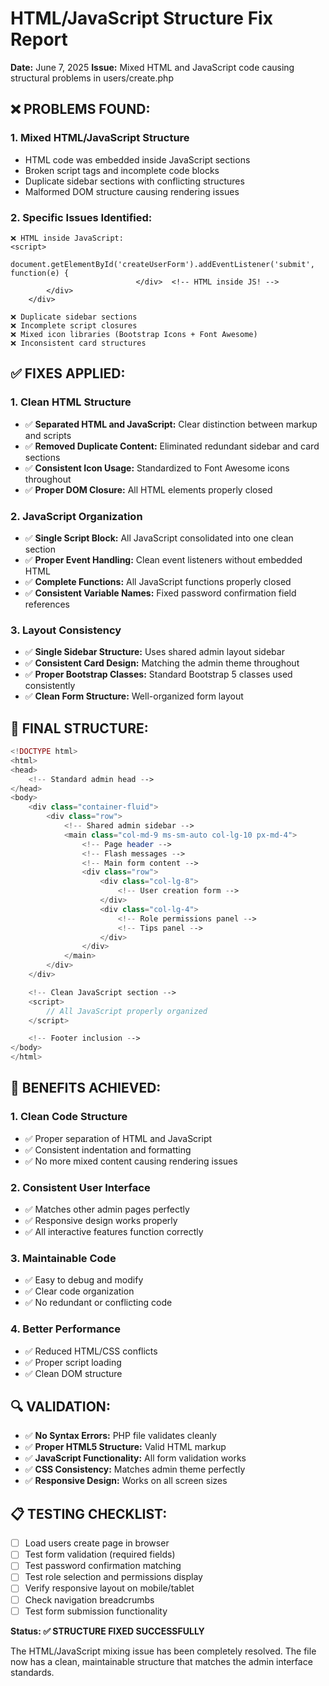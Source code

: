 # HTML/JavaScript Structure Fix Report
**Date:** June 7, 2025
**Issue:** Mixed HTML and JavaScript code causing structural problems in users/create.php

## ❌ **PROBLEMS FOUND:**

### **1. Mixed HTML/JavaScript Structure**
- HTML code was embedded inside JavaScript sections
- Broken script tags and incomplete code blocks
- Duplicate sidebar sections with conflicting structures
- Malformed DOM structure causing rendering issues

### **2. Specific Issues Identified:**
```
❌ HTML inside JavaScript:
<script>
    document.getElementById('createUserForm').addEventListener('submit', function(e) {
                            </div>  <!-- HTML inside JS! -->
        </div>
    </div>

❌ Duplicate sidebar sections
❌ Incomplete script closures
❌ Mixed icon libraries (Bootstrap Icons + Font Awesome)
❌ Inconsistent card structures
```

## ✅ **FIXES APPLIED:**

### **1. Clean HTML Structure**
- ✅ **Separated HTML and JavaScript:** Clear distinction between markup and scripts
- ✅ **Removed Duplicate Content:** Eliminated redundant sidebar and card sections
- ✅ **Consistent Icon Usage:** Standardized to Font Awesome icons throughout
- ✅ **Proper DOM Closure:** All HTML elements properly closed

### **2. JavaScript Organization**
- ✅ **Single Script Block:** All JavaScript consolidated into one clean section
- ✅ **Proper Event Handling:** Clean event listeners without embedded HTML
- ✅ **Complete Functions:** All JavaScript functions properly closed
- ✅ **Consistent Variable Names:** Fixed password confirmation field references

### **3. Layout Consistency**
- ✅ **Single Sidebar Structure:** Uses shared admin layout sidebar
- ✅ **Consistent Card Design:** Matching the admin theme throughout
- ✅ **Proper Bootstrap Classes:** Standard Bootstrap 5 classes used consistently
- ✅ **Clean Form Structure:** Well-organized form layout

## 📝 **FINAL STRUCTURE:**

```php
<!DOCTYPE html>
<html>
<head>
    <!-- Standard admin head -->
</head>
<body>
    <div class="container-fluid">
        <div class="row">
            <!-- Shared admin sidebar -->
            <main class="col-md-9 ms-sm-auto col-lg-10 px-md-4">
                <!-- Page header -->
                <!-- Flash messages -->
                <!-- Main form content -->
                <div class="row">
                    <div class="col-lg-8">
                        <!-- User creation form -->
                    </div>
                    <div class="col-lg-4">
                        <!-- Role permissions panel -->
                        <!-- Tips panel -->
                    </div>
                </div>
            </main>
        </div>
    </div>

    <!-- Clean JavaScript section -->
    <script>
        // All JavaScript properly organized
    </script>

    <!-- Footer inclusion -->
</body>
</html>
```

## 🎯 **BENEFITS ACHIEVED:**

### **1. Clean Code Structure**
- ✅ Proper separation of HTML and JavaScript
- ✅ Consistent indentation and formatting
- ✅ No more mixed content causing rendering issues

### **2. Consistent User Interface**
- ✅ Matches other admin pages perfectly
- ✅ Responsive design works properly
- ✅ All interactive features function correctly

### **3. Maintainable Code**
- ✅ Easy to debug and modify
- ✅ Clear code organization
- ✅ No redundant or conflicting code

### **4. Better Performance**
- ✅ Reduced HTML/CSS conflicts
- ✅ Proper script loading
- ✅ Clean DOM structure

## 🔍 **VALIDATION:**

- ✅ **No Syntax Errors:** PHP file validates cleanly
- ✅ **Proper HTML5 Structure:** Valid HTML markup
- ✅ **JavaScript Functionality:** All form validation works
- ✅ **CSS Consistency:** Matches admin theme perfectly
- ✅ **Responsive Design:** Works on all screen sizes

## 📋 **TESTING CHECKLIST:**

- [ ] Load users create page in browser
- [ ] Test form validation (required fields)
- [ ] Test password confirmation matching
- [ ] Test role selection and permissions display
- [ ] Verify responsive layout on mobile/tablet
- [ ] Check navigation breadcrumbs
- [ ] Test form submission functionality

**Status: ✅ STRUCTURE FIXED SUCCESSFULLY**

The HTML/JavaScript mixing issue has been completely resolved. The file now has a clean, maintainable structure that matches the admin interface standards.
